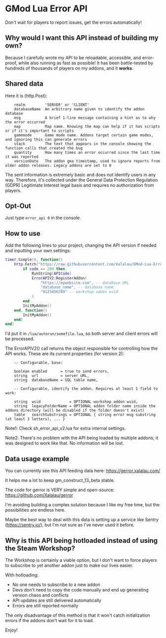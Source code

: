 # GMod Lua Error API

Don't wait for players to report issues, get the errors automatically!

## Why would I want this API instead of building my own?

Because I carefully wrote my API to be reloadable, accessible, and error-proof, while also running as fast as possible! It has been battle-tested by hundreds of thousands of players on my addons, and it **works**.

## Shared data

Here it is (http.Post):

```
    realm         'SERVER' or 'CLIENT'
    databaseName  An arbitrary name given to identify the addon database
    msg           A brief 1-line message containing a hint as to why the error occurred
    map           Map name. Knowing the map can help if it has scripts or if it's important to scripts
    gamemode      Game mode name. Addons target certain game modes, and ignoring this can generate errors
    stack         The text that appears in the console showing the function calls that created the bug
    quantity      How many times an error occurred since the last time it was reported
    versionDate   The addon gma timestamp, used to ignore reports from older addon releases. Legacy addons are set to 0
```

The sent information is extremely basic and does not identify users in any way. Therefore, it's collected under the General Data Protection Regulation (GDPR) Legitimate Interest legal basis and requires no authorization from players.

## Opt-Out

Just type ``error_api 0`` in the console.

## How to use

Add the following lines to your project, changing the API version if needed and inputting your own settings:

```Lua
timer.Simple(0, function()
    http.Fetch("https://raw.githubusercontent.com/Xalalau/GMod-Lua-Error-API/main/sh_error_api_v2.lua", function(APICode, len, headers, code)
        if code == 200 then
            RunString(APICode)
            ErrorAPIV2:RegisterAddon(
                "https://mywebsite.com", -- database URL
                "database_name", -- database name
                "0123456789" -- workshop addon wsid
            )
        end
        InitMyAddon()
    end, function()
        InitMyAddon()
    end)
end)
```

I'd put it in ``/lua/autorun/somefile.lua``, so both server and client errors will be processed.

The ErrorAPIV2() call returns the object responsible for controlling how the API works. These are its current properties (for version 2):
```
    -- Configurable, base:

    boolean enabled      = true to send errors,
    string  url          = server URL,
    string  databaseName = SQL table name,

    -- Configurable, identify the addon. Requires at least 1 field to work:

    string  wsid             = OPTIONAL workshop addon wsid,
    string  legacyFolderName = OPTIONAL addon folder name inside the addons directory (will be disabled if the folder doesn't exist)
    table   searchSubstrings = OPTIONAL { string error msg substring (at least 3 letters), ... }
```

Note1: Check sh_error_api_v2.lua for extra internal settings.

Note2: There's no problem with the API being loaded by multiple addons; it was designed to work like that. No information will be lost.

## Data usage example

You can currently see this API feeding data here: https://gerror.xalalau.com/

It helps me a lot to keep gm_construct_13_beta stable.

The code for gerror is VERY simple and open-source: https://github.com/Xalalau/gerror

I'm avoiding building a complex solution because I like my free time, but the possibilities are endless here.

Maybe the best way to deal with this data is setting up a service like Sentry (https://sentry.io/), but I'm not sure as I've never used it before.

## Why is this API being hotloaded instead of using the Steam Workshop?

The Workshop is certainly a viable option, but I don't want to force players to subscribe to yet another addon just to make our lives easier.

With hotloading:
- No one needs to subscribe to a new addon
- Devs don't need to copy the code manually and end up generating version chaos and conflicts
- API updates are still delivered automatically
- Errors are still reported normally

The only disadvantage of this method is that it won't catch initialization errors if the addons don't wait for it to load.

Enjoy!

